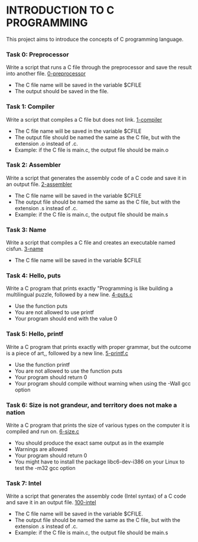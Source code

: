 # INTRODUCTION TO C PROGRAMMING
This project aims to introduce the concepts of C programming language.

### Task 0: Preprocessor
Write a script that runs a C file through the preprocessor and save the result into another file. [0-preprocessor](./0-preprocessor)
- The C file name will be saved in the variable $CFILE
- The output should be saved in the file. 

### Task 1: Compiler
Write a script that compiles a C file but does not link. [1-compiler](./1-compiler)
- The C file name will be saved in the variable $CFILE
- The output file should be named the same as the C file, but with the extension .o instead of .c.
- Example: if the C file is main.c, the output file should be main.o

### Task 2: Assembler
Write a script that generates the assembly code of a C code and save it in an output file. [2-assembler](./2-assembler)
- The C file name will be saved in the variable $CFILE
- The output file should be named the same as the C file, but with the extension .s instead of .c.
- Example: if the C file is main.c, the output file should be main.s

### Task 3: Name
Write a script that compiles a C file and creates an executable named cisfun. [3-name](./3-name)
- The C file name will be saved in the variable $CFILE

### Task 4: Hello, puts
Write a C program that prints exactly "Programming is like building a multilingual puzzle, followed by a new line. [4-puts.c](./4-puts.c)
- Use the function puts
- You are not allowed to use printf
- Your program should end with the value 0

### Task 5: Hello, printf
Write a C program that prints exactly with proper grammar, but the outcome is a piece of art,, followed by a new line. [5-printf.c](./5-printf.c)
- Use the function printf
- You are not allowed to use the function puts
- Your program should return 0
- Your program should compile without warning when using the -Wall gcc option

### Task 6: Size is not grandeur, and territory does not make a nation
Write a C program that prints the size of various types on the computer it is compiled and run on. [6-size.c](./6-size.c)
- You should produce the exact same output as in the example
- Warnings are allowed
- Your program should return 0
- You might have to install the package libc6-dev-i386 on your Linux to test the -m32 gcc option

### Task 7: Intel
Write a script that generates the assembly code (Intel syntax) of a C code and save it in an output file. [100-intel](./100-intel)
- The C file name will be saved in the variable $CFILE.
- The output file should be named the same as the C file, but with the extension .s instead of .c.
- Example: if the C file is main.c, the output file should be main.s
